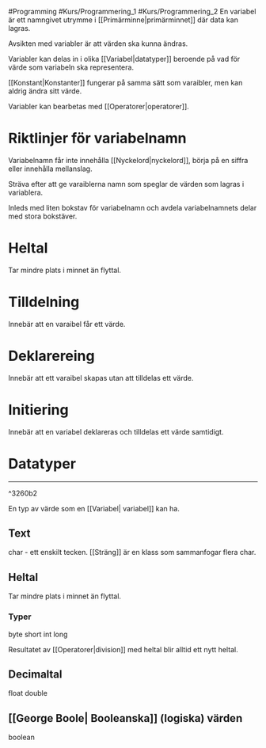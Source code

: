 #Programming #Kurs/Programmering_1 #Kurs/Programmering_2 
En variabel är ett namngivet utrymme i [[Primärminne|primärminnet]] där data kan lagras. 

Avsikten med variabler är att värden ska kunna ändras.

Variabler kan delas in i olika [[Variabel|datatyper]] beroende på vad för värde som variabeln ska representera.

[[Konstant|Konstanter]] fungerar på samma sätt som varaibler, men kan aldrig ändra sitt värde. 

Variabler kan bearbetas med [[Operatorer|operatorer]].

# Riktlinjer för variabelnamn
Variabelnamn får inte innehålla [[Nyckelord|nyckelord]], börja på en siffra eller innehålla mellanslag.

Sträva efter att ge varaiblerna namn som speglar de värden som lagras i variablera.

Inleds med liten bokstav för variabelnamn och avdela variabelnamnets delar med stora bokstäver.

# Heltal
Tar mindre plats i minnet än flyttal.

# Tilldelning
Innebär att en varaibel får ett värde.

# Deklarereing
Innebär att ett varaibel skapas utan att tilldelas ett värde.

# Initiering
Innebär att en variabel deklareras och tilldelas ett värde samtidigt.

# Datatyper
***

^3260b2

En typ av värde som en [[Variabel| variabel]] kan ha.
## Text
char - ett enskilt tecken.
[[Sträng]] är en klass som sammanfogar flera char.

## Heltal
Tar mindre plats i minnet än flyttal.

### Typer
byte
short
int
long

Resultatet av [[Operatorer|division]] med heltal blir alltid ett nytt heltal.

## Decimaltal
float
double

## [[George Boole| Booleanska]] (logiska) värden
boolean

